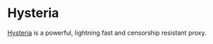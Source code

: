 # Hysteria

[Hysteria](https://github.com/apernet/hysteria) is a powerful, lightning fast and censorship resistant proxy.

